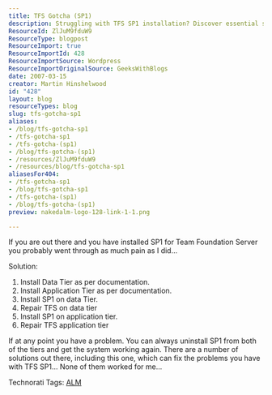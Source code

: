 ```yaml
---
title: TFS Gotcha (SP1)
description: Struggling with TFS SP1 installation? Discover essential steps and solutions to troubleshoot your Team Foundation Server setup effectively. Get back on track!
ResourceId: ZlJuM9fduW9
ResourceType: blogpost
ResourceImport: true
ResourceImportId: 428
ResourceImportSource: Wordpress
ResourceImportOriginalSource: GeeksWithBlogs
date: 2007-03-15
creator: Martin Hinshelwood
id: "428"
layout: blog
resourceTypes: blog
slug: tfs-gotcha-sp1
aliases:
- /blog/tfs-gotcha-sp1
- /tfs-gotcha-sp1
- /tfs-gotcha-(sp1)
- /blog/tfs-gotcha-(sp1)
- /resources/ZlJuM9fduW9
- /resources/blog/tfs-gotcha-sp1
aliasesFor404:
- /tfs-gotcha-sp1
- /blog/tfs-gotcha-sp1
- /tfs-gotcha-(sp1)
- /blog/tfs-gotcha-(sp1)
preview: nakedalm-logo-128-link-1-1.png

---
```

If you are out there and you have installed SP1 for Team Foundation Server you probably went through as much pain as I did...

Solution:

1. Install Data Tier as per documentation.
2. Install Application Tier as per documentation.
3. Install SP1 on data Tier.
4. Repair TFS on data tier
5. Install SP1 on application tier.
6. Repair TFS application tier

If at any point you have a problem. You can always uninstall SP1 from both of the tiers and get the system working again. There are a number of solutions out there, including this one, which can fix the problems you have with TFS SP1... None of them worked for me...

Technorati Tags: [ALM](http://technorati.com/tags/ALM)
